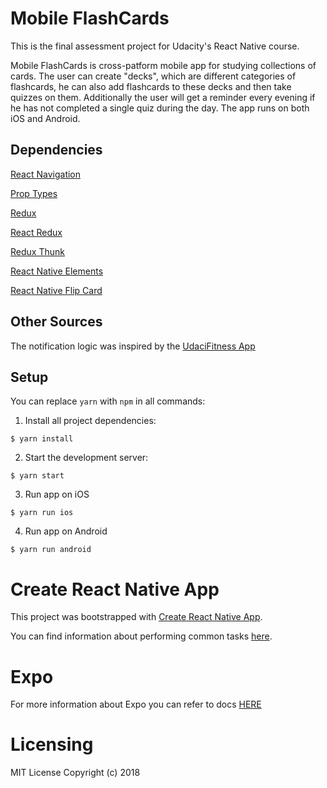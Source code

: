 # Mobile FlashCards

This is the final assessment project for Udacity's React Native course.

Mobile FlashCards is cross-patform mobile app for studying collections of cards. The user can create "decks", which are different categories of flashcards, he can also add flashcards to these decks and then take quizzes on them. Additionally the user will get a reminder every evening if he has not completed a single quiz during the day. The app runs on both iOS and Android.

## Dependencies

[React Navigation](https://github.com/react-navigation/react-navigation)

[Prop Types](https://github.com/facebook/prop-types)

[Redux](https://github.com/reactjs/redux)

[React Redux](https://github.com/reactjs/react-redux)

[Redux Thunk](https://github.com/gaearon/redux-thunk)

[React Native Elements](https://github.com/react-native-training/react-native-elements)

[React Native Flip Card](https://github.com/moschan/react-native-flip-card)

## Other Sources
The notification logic was inspired by the [UdaciFitness App](https://github.com/udacity/reactnd-UdaciFitness-complete)

## Setup
You can replace `yarn` with `npm` in all commands:

1. Install all project dependencies:
```
$ yarn install
```
2. Start the development server:
```
$ yarn start
```
3. Run app on iOS
```
$ yarn run ios
```
4. Run app on Android
```
$ yarn run android
```

# Create React Native App

This project was bootstrapped with [Create React Native App](https://github.com/react-community/create-react-native-app).

You can find information about performing common tasks [here](https://github.com/react-community/create-react-native-app/blob/master/react-native-scripts/template/README.md).

# Expo

For more information about Expo you can refer to docs [HERE](https://docs.expo.io/versions/latest/index.html)

# Licensing

MIT License Copyright (c) 2018
